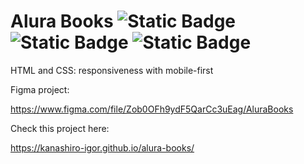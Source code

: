 # Alura Books ![Static Badge](https://img.shields.io/badge/HTML-green) ![Static Badge](https://img.shields.io/badge/CSS-green) ![Static Badge](https://img.shields.io/badge/License-MIT-blue)

HTML and CSS: responsiveness with mobile-first

Figma project:

https://www.figma.com/file/Zob0OFh9ydF5QarCc3uEag/AluraBooks

Check this project here:

https://kanashiro-igor.github.io/alura-books/